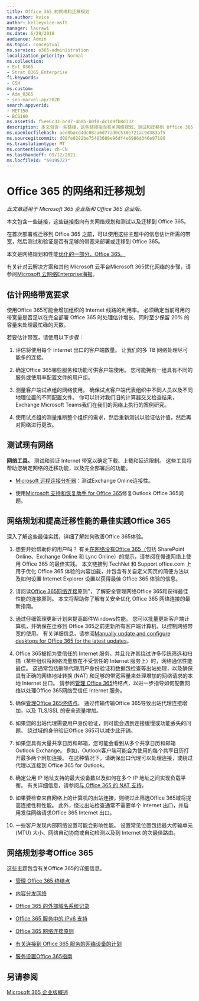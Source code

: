```yaml
---
title: Office 365 的网络和迁移规划
ms.author: kvice
author: kelleyvice-msft
manager: laurawi
ms.date: 6/29/2018
audience: Admin
ms.topic: conceptual
ms.service: o365-administration
localization_priority: Normal
ms.collection:
- Ent_O365
- Strat_O365_Enterprise
f1.keywords:
- CSH
ms.custom:
- Adm_O365
- seo-marvel-apr2020
search.appverid:
- MET150
- BCS160
ms.assetid: f5ee6c33-bcd7-4b0b-b0f8-dc1d9fb8d132
description: 本文包含一些链接，这些链接指向有关网络规划、测试和迁移到 Office 365。
ms.openlocfilehash: aed8bacd4dc08aa6d77ad0c530e721ac9d383bf5
ms.sourcegitcommit: d08fe0282be75483608e96df4e6986d346e97180
ms.translationtype: MT
ms.contentlocale: zh-CN
ms.lasthandoff: 09/12/2021
ms.locfileid: "59195727"
---
```

# <a name="network-and-migration-planning-for-office-365"></a>Office 365 的网络和迁移规划

*此文章适用于 Microsoft 365 企业版和 Office 365 企业版。* 

本文包含一些链接，这些链接指向有关网络规划和测试以及迁移到 Office 365。
  
在首次部署或迁移到 Office 365 之前，可以使用这些主题中的信息估计所需的带宽，然后测试和验证是否有足够的带宽来部署或迁移到 Office 365。

本文是网络规划和性能[优化的一部分，Office 365。](./network-planning-and-performance.md)

有关针对云解决方案和其他 Microsoft 云平台Microsoft 365优化网络的步骤，请参阅[Microsoft 云网络Enterprise海报](../solutions/cloud-architecture-models.md)。
   
## <a name="estimate-network-bandwidth-requirements"></a>估计网络带宽要求
<a name="EstimateBandwidthRequirements"> </a>

使用Office 365可能会增加组织的 Internet 线路的利用率。 必须确定当前可用的带宽量是否足以在完全部署 Office 365 时处理估计增长，同时至少保留 20% 的容量来处理最忙碌的天数。
  
若要估计带宽，请使用以下步骤：
  
1. 评估将使用每个 Internet 出口的客户端数量。 让我们的多 TB 网络处理尽可能多的连接。 
    
2. 确定Office 365哪些服务和功能可供客户端使用。 您可能拥有一组具有不同的服务或使用率配置文件的用户组。
    
3. 测量客户端试点组的网络使用。 确保试点客户端代表组织中不同人员以及不同地理位置的不同配置文件。 你可以针对我们旧的计算器交叉检查结果，Exchange Microsoft Teams我们[](https://techcommunity.microsoft.com/t5/exchange-team-blog/announcing-the-exchange-client-network-bandwidth-calculator-beta/ba-p/601744)在我们的网络上执行的案例研究。 [](/microsoftteams/prepare-network) [](https://www.microsoft.com/itshowcase/Article/Content/631/Optimizing-network-performance-for-Microsoft-Office-365) 
    
4. 使用试点组的测量推断整个组织的需求，然后重新测试以验证估计值，然后再对网络进行更改。
    
## <a name="test-your-existing-network"></a>测试现有网络
<a name="calculators"> </a>

 **网络工具。** 测试和验证 Internet 带宽以确定下载、上载和延迟限制。 这些工具将帮助您确定网络的迁移功能，以及完全部署后的功能。 
    
- [Microsoft 远程连接分析器](https://go.microsoft.com/fwlink/p/?LinkId=517243)：测试Exchange Online连接性。
    
- 使用[Microsoft 支持和恢复助手 for Office 365](https://diagnostics.office.com/#/Download?env=SOC)修复Outlook Office 365问题。 
    
## <a name="best-practices-for-network-planning-and-improving-migration-performance-for-office-365"></a>网络规划和提高迁移性能的最佳实践Office 365
<a name="BestPractices"> </a>

深入了解这些最佳实践，详细了解如何改善Office 365体验。
  
1. 想要开始帮助你的用户吗？ 有关[在网络没有Office 365（](https://support.office.com/article/fd16c8d2-4799-4c39-8fd7-045f06640166)包括 SharePoint Online、Exchange Online 和 Lync Online）的提示，请参阅在慢速网络上使用 Office 365 的最佳实践。 本文链接到 TechNet 和 Support.office.com 上用于优化 Office 365 体验的内容加载，并包含有关自定义网页的简便方法以及如何设置 Internet Explorer 设置以获得最佳 Office 365 体验的信息。 
    
2. 请阅读[Office 365网络连接](./microsoft-365-network-connectivity-principles.md)原则"，了解安全管理网络Office 365和获得最佳性能的连接原则。 本文将帮助你了解有关安全优化 Office 365 网络连接的最新指南。 
    
3. 通过仔细管理更新计划来提高邮件Windows性能。 您可以批量更新客户端计算机，并确保在迁移到 Office 365之前更新所有客户端计算机，以控制网络带宽的使用。 有关详细信息，请参阅[Manually update and configure desktops for Office 365 for the latest updates](https://support.microsoft.com/gp/office-2013-365-update)。
    
4. Office 365被视为受信任的 Internet 服务，并且允许其绕过许多传统筛选和扫描（某些组织将网络流量放在不受信任的 Internet 服务上）时，网络通信性能最佳。 这通常包括删除代理用户身份验证和数据包检查等出站处理，以及确保具有正确的网络地址转换 (NAT) 和足够的带宽容量来处理增加的网络请求的本地 Internet 出口。 请参阅[管理 Office 365](https://support.office.com/article/99cab9d4-ef59-4207-9f2b-3728eb46bf9a)终结点，以进一步指导如何配置网络以处理Office 365网络受信任 Internet 服务。
    
1. 确保[管理Office 365终结点](https://support.office.com/article/99cab9d4-ef59-4207-9f2b-3728eb46bf9a)。 通过传输传输Office 365导致出站代理连接增加，以及 TLS/SSL 的安全流量增加。
    
2. 如果您的出站代理需要用户身份验证，则可能会遇到连接缓慢或功能丢失的问题。 绕过域的身份验证Office 365可以减少此开销。
    
3. 如果您具有大量共享日历和邮箱，您可能会看到从多个共享日历和邮箱Outlook Exchange。 例如，Outlook客户端可能会为使用的每个共享日历打开最多两个附加连接。 在这种情况下，请确保出口代理可以处理连接，或绕过代理以连接到 Office 365 for Outlook。
    
4. 确定公用 IP 地址支持的最大设备数以及如何在多个 IP 地址之间实现负载平衡。 有关详细信息，请参阅[与 Office 365 的 NAT 支持](nat-support-with-microsoft-365.md)。
    
5. 如果要检查来自网络上的计算机的出站连接，则绕过此筛选Office 365域将提高连接性和性能。 此外，绕过出站检查通常不需要单个 Internet 出口，并启用发往网络请求Office 365 Internet 出口。
    
6. 一些客户发现内部网络设置可能会影响性能。 设置常见位置包括最大传输单元 (MTU) 大小、网络自动协商或自动检测以及到 Internet 的次最佳路由。
    
## <a name="network-planning-reference-for-office-365"></a>网络规划参考Office 365
<a name="NetReference"> </a>

这些主题包含有关Office 365的详细信息。
  
- [管理 Office 365 终结点](https://support.office.com/article/99cab9d4-ef59-4207-9f2b-3728eb46bf9a)
    
- [内容分发网络](content-delivery-networks.md)
    
- [Office 365 的外部域名系统记录](external-domain-name-system-records.md)
    
- [Office 365 服务中的 IPv6 支持](ipv6-support.md)
    
- [Office 365 网络连接原则](./microsoft-365-network-connectivity-principles.md)
    
- [有关连接到 Office 365 服务的网络设备的计划](plan-for-network-devices.md)
    
- [服务设置Office 365指南](setup-guides-for-microsoft-365.md)
 
## <a name="see-also"></a>另请参阅

[Microsoft 365 企业版概述](microsoft-365-overview.md)